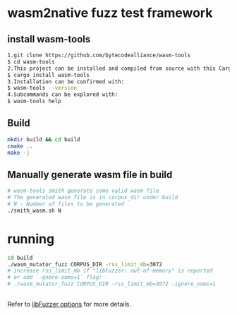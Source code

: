 # wasm2native fuzz test framework

## install wasm-tools

```bash
1.git clone https://github.com/bytecodealliance/wasm-tools
$ cd wasm-tools
2.This project can be installed and compiled from source with this Cargo command:
$ cargo install wasm-tools
3.Installation can be confirmed with:
$ wasm-tools --version
4.Subcommands can be explored with:
$ wasm-tools help
```

## Build

```bash
mkdir build && cd build
cmake ..
make -j
```

## Manually generate wasm file in build

```bash
# wasm-tools smith generate some valid wasm file
# The generated wasm file is in corpus_dir under build
# N - Number of files to be generated
./smith_wasm.sh N
```

# running
``` bash
cd build
./wasm_mutator_fuzz CORPUS_DIR -rss_limit_mb=3072
# increase rss_limit_mb if "libFuzzer: out-of-memory" is reported
# or add `-gnore-ooms=1` flag:
# ./wasm_mutator_fuzz CORPUS_DIR -rss_limit_mb=3072 -ignore_ooms=1
 
```

Refer to [libFuzzer options](https://llvm.org/docs/LibFuzzer.html#options) for more details.
